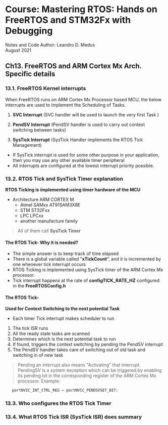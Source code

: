 # Course: Mastering RTOS: Hands on FreeRTOS and STM32Fx with Debugging

Notes and Code Author: Leandro D. Medus  
August 2021

## Ch13. FreeRTOS and ARM Cortex Mx Arch. Specific details

### 13.1. FreeRTOS Kernel interrupts


When FreeRTOS runs on ARM Cortex Mx Processor based MCU, the below interrupts are used to implement the Scheduling of Tasks.

1. **SVC Interrupt** (SVC handler will be used to launch the very first Task )

2. **PendSV Interrupt** (PendSV handler is used to carry out context switching between tasks)

3. **SysTick Interrupt** (SysTick Handler implements the RTOS Tick Management)

* If SysTick interrupt is used for some other purpose in your application, then you may use any other available timer peripheral
* All interrupts are configured at the lowest interrupt priority possible.


### 13.2. RTOS Tick and SysTick Timer explanation

**RTOS Ticking is implemented using timer hardware of the MCU**

* Architecture ARM CORTEX M
    * Atmel SAMxx AT91SAM3X8E
    * STM ST32Fxx
    * LPC LPCxx
    * another manufacture family

> All of them call **SysTick Timer**

#### The RTOS Tick- Why it is needed?

* The simple answer is to keep track of time elapsed
* There is a global variable called "**xTickCount**", and it is incremented by one whenever tick interrupt occurs
* RTOS Ticking is implemented using SysTick timer of the ARM Cortex Mx processor.
* Tick interrupt happens at the rate of **configTICK_RATE_HZ** configured in the **FreeRTOSConfig.h**

#### The RTOS Tick- 

**Used for Context Switching to the next potential Task**

* Each timer Tick interrupt makes scheduler to run

1. The tick ISR runs
2. All the ready state tasks are scanned
3. Determines which is the next potential task to run
4. If found, triggers the context switching by pending the PendSV interrupt
5. The PendSV handler takes care of switching out of old task and switching in of new task

> Pending an interrupt also means "Activating" that interrupt.
> PendingSV is a system exception which can be triggered by enabling its pending bit in the corresponding register of the ARM Cortex Mx processor. 
Example: 
```c
   portNVIC_INT_CTRL_REG = portNVIC_PENDSVSET_BIT;
```



### 13.3. Who configures the RTOS Tick Timer 

### 13.4. What RTOS Tick ISR (SysTick ISR) does  summary